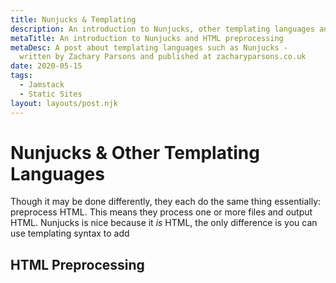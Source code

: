 ```yaml
---
title: Nunjucks & Templating
description: An introduction to Nunjucks, other templating languages and HTML preprocessing
metaTitle: An introduction to Nunjucks and HTML preprocessing
metaDesc: A post about templating languages such as Nunjucks -
  written by Zachary Parsons and published at zacharyparsons.co.uk
date: 2020-05-15
tags:
  - Jamstack
  - Static Sites
layout: layouts/post.njk
---
```


# Nunjucks & Other Templating Languages

Though it may be done differently, they each do the same thing essentially: preprocess HTML. This means they process one or more files and output HTML. Nunjucks is nice because it *is* HTML, the only difference is you can use templating syntax to add

## HTML Preprocessing


